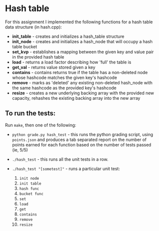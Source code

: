 # Hash table

For this assignment I implemented the following functions for a hash table data structure (in hash.cpp):

* **init_table** - creates and initializes a hash_table structure
* **init_node** - creates and initializes a hash_node that will occupy a hash table bucket
* **set_kvp** - establishes a mapping between the given key and value pair in the provided hash table
* **load** - returns a load factor describing how 'full' the table is
* **get_val** - returns value stored given a key
* **contains** - contains returns true if the table has a non-deleted node whose hashcode matches the given key's hashcode
* **remove** - marks as 'deleted' any existing non-deleted hash_node with the same hashcode as the provided key's hashcode
* **resize** - creates a new underlying backing array with the provided new capacity, rehashes the existing backing array into the new array

## To run the tests:

Run `make`, then one of the following:

* `python grade.py hash_test` - this runs the python grading
  script, using `points.json` and produces a tab separated report on the number of points 
  earned for each function based on the number of tests passed (ie, 5/5)
* `./hash_test` - this runs all the unit tests in a row.
* `./hash_test "[sometest]"` - runs a particular unit
  test:

   1. `init node`
   2. `init table`
   3. `hash func`
   4. `bucket func`
   5. `set`
   6. `load`
   7. `get`
   8. `contains`
   9. `remove`
   10. `resize`